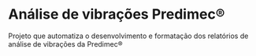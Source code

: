 # Análise de vibrações Predimec®️
Projeto que automatiza o desenvolvimento e formatação dos relatórios de análise de vibrações da Predimec®️  
